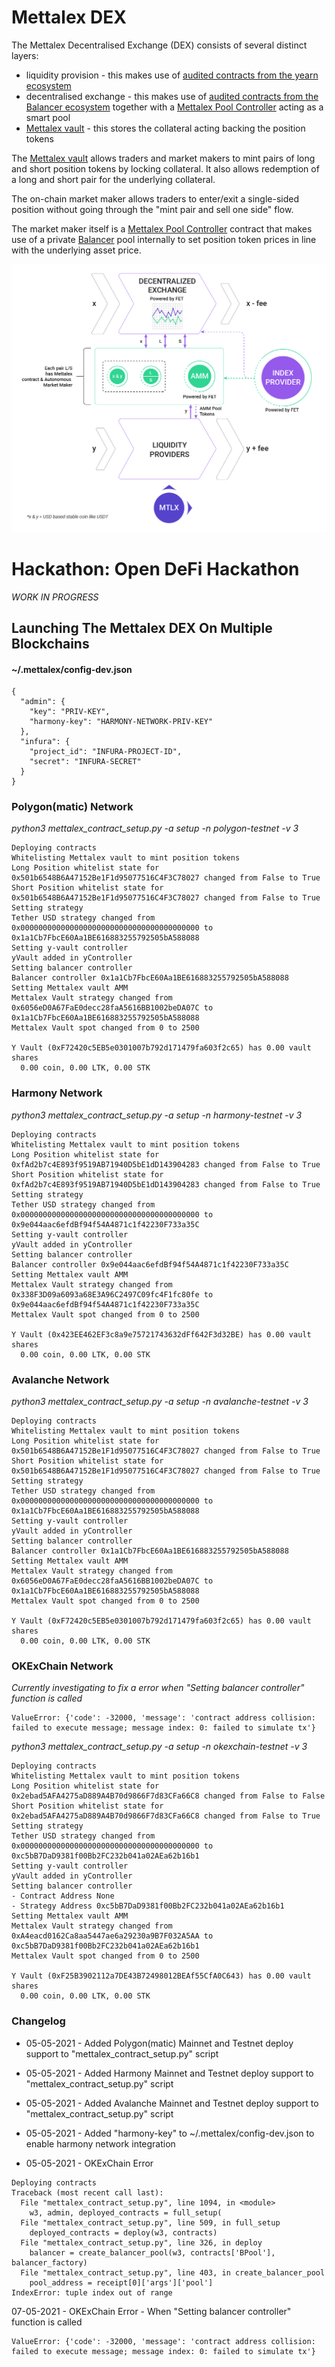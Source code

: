 # Mettalex DEX
The Mettalex Decentralised Exchange (DEX) consists of several distinct layers:

* liquidity provision - this makes use of [audited contracts from the yearn ecosystem](https://github.com/iearn-finance/yearn-audits)
* decentralised exchange - this makes use of [audited contracts from the Balancer ecosystem](https://docs.balancer.finance/protocol/security/audits) together with a [Mettalex Pool Controller](on-chain/pool-controller/contracts/StrategyBalancerMettalexV2.sol) acting as a smart pool
* [Mettalex vault](on-chain/mettalex-vault/contracts/vault/Vault.sol) - this stores the collateral acting backing the position tokens 

The [Mettalex vault](on-chain/mettalex-vault/contracts/vault/Vault.sol) allows traders and market makers to mint pairs of long and short position tokens by locking collateral.  It also allows redemption of a long and short pair for the underlying collateral.

The on-chain market maker allows traders to enter/exit a single-sided position without going through
the "mint pair and sell one side" flow.

The market maker itself is a  [Mettalex Pool Controller](on-chain/pool-controller/contracts/StrategyBalancerMettalexV2.sol) contract 
that makes use of a private [Balancer](https://balancer.finance) pool internally
to set position token prices in line with the underlying asset price.


![Mettalex Outline](mettalex_diagram_outlines_v9p3_white.png "Mettalex Outline")

# Hackathon: Open DeFi Hackathon
*WORK IN PROGRESS*
## Launching The Mettalex DEX On Multiple Blockchains

#### ~/.mettalex/config-dev.json

```
{
  "admin": {
    "key": "PRIV-KEY",
    "harmony-key": "HARMONY-NETWORK-PRIV-KEY"
  },
  "infura": {
    "project_id": "INFURA-PROJECT-ID",
    "secret": "INFURA-SECRET"
  }
}
```


### Polygon(matic) Network
*python3 mettalex_contract_setup.py -a setup -n polygon-testnet -v 3*

```
Deploying contracts
Whitelisting Mettalex vault to mint position tokens
Long Position whitelist state for 0x501b6548B6A47152Be1F1d95077516C4F3C78027 changed from False to True
Short Position whitelist state for 0x501b6548B6A47152Be1F1d95077516C4F3C78027 changed from False to True
Setting strategy
Tether USD strategy changed from 0x0000000000000000000000000000000000000000 to 0x1a1Cb7FbcE60Aa1BE616883255792505bA588088
Setting y-vault controller
yVault added in yController
Setting balancer controller
Balancer controller 0x1a1Cb7FbcE60Aa1BE616883255792505bA588088
Setting Mettalex vault AMM
Mettalex Vault strategy changed from 0x6056eD0A67FaE0decc28faA5616BB1002beDA07C to 0x1a1Cb7FbcE60Aa1BE616883255792505bA588088
Mettalex Vault spot changed from 0 to 2500

Y Vault (0xF72420c5EB5e0301007b792d171479fa603f2c65) has 0.00 vault shares
  0.00 coin, 0.00 LTK, 0.00 STK
```

### Harmony Network
*python3 mettalex_contract_setup.py -a setup -n harmony-testnet -v 3*

```
Deploying contracts
Whitelisting Mettalex vault to mint position tokens
Long Position whitelist state for 0xfAd2b7c4E893f9519AB71940D5bE1dD143904283 changed from False to True
Short Position whitelist state for 0xfAd2b7c4E893f9519AB71940D5bE1dD143904283 changed from False to True
Setting strategy
Tether USD strategy changed from 0x0000000000000000000000000000000000000000 to 0x9e044aac6efdBf94f54A4871c1f42230F733a35C
Setting y-vault controller
yVault added in yController
Setting balancer controller
Balancer controller 0x9e044aac6efdBf94f54A4871c1f42230F733a35C
Setting Mettalex vault AMM
Mettalex Vault strategy changed from 0x338F3D09a6093a68E3A96C2497C09fc4F1fc80fe to 0x9e044aac6efdBf94f54A4871c1f42230F733a35C
Mettalex Vault spot changed from 0 to 2500

Y Vault (0x423EE462EF3c8a9e75721743632dFf642F3d32BE) has 0.00 vault shares
  0.00 coin, 0.00 LTK, 0.00 STK
```

### Avalanche Network
*python3 mettalex_contract_setup.py -a setup -n avalanche-testnet -v 3*

```
Deploying contracts
Whitelisting Mettalex vault to mint position tokens
Long Position whitelist state for 0x501b6548B6A47152Be1F1d95077516C4F3C78027 changed from False to True
Short Position whitelist state for 0x501b6548B6A47152Be1F1d95077516C4F3C78027 changed from False to True
Setting strategy
Tether USD strategy changed from 0x0000000000000000000000000000000000000000 to 0x1a1Cb7FbcE60Aa1BE616883255792505bA588088
Setting y-vault controller
yVault added in yController
Setting balancer controller
Balancer controller 0x1a1Cb7FbcE60Aa1BE616883255792505bA588088
Setting Mettalex vault AMM
Mettalex Vault strategy changed from 0x6056eD0A67FaE0decc28faA5616BB1002beDA07C to 0x1a1Cb7FbcE60Aa1BE616883255792505bA588088
Mettalex Vault spot changed from 0 to 2500

Y Vault (0xF72420c5EB5e0301007b792d171479fa603f2c65) has 0.00 vault shares
  0.00 coin, 0.00 LTK, 0.00 STK
```

### OKExChain Network
*Currently investigating to fix a error when "Setting balancer controller" function is called*
```
ValueError: {'code': -32000, 'message': 'contract address collision: failed to execute message; message index: 0: failed to simulate tx'}
```

*python3 mettalex_contract_setup.py -a setup -n okexchain-testnet -v 3*

```
Deploying contracts
Whitelisting Mettalex vault to mint position tokens
Long Position whitelist state for 0x2ebad5AFA4275aD889A4B70d9866F7d83CFa66C8 changed from False to False
Short Position whitelist state for 0x2ebad5AFA4275aD889A4B70d9866F7d83CFa66C8 changed from False to True
Setting strategy
Tether USD strategy changed from 0x0000000000000000000000000000000000000000 to 0xc5bB7DaD9381f00Bb2FC232b041a02AEa62b16b1
Setting y-vault controller
yVault added in yController
Setting balancer controller
- Contract Address None
- Strategy Address 0xc5bB7DaD9381f00Bb2FC232b041a02AEa62b16b1
Setting Mettalex vault AMM
Mettalex Vault strategy changed from 0xA4eacd0162Ca8aa5447ae6a29230a9B7F032A5AA to 0xc5bB7DaD9381f00Bb2FC232b041a02AEa62b16b1
Mettalex Vault spot changed from 0 to 2500

Y Vault (0xF25B3902112a7DE43B72498012BEAf55CfA0C643) has 0.00 vault shares
  0.00 coin, 0.00 LTK, 0.00 STK
```

### Changelog

- 05-05-2021 - Added Polygon(matic) Mainnet and Testnet deploy support to "mettalex_contract_setup.py" script

- 05-05-2021 - Added Harmony Mainnet and Testnet deploy support to "mettalex_contract_setup.py" script

- 05-05-2021 - Added Avalanche Mainnet and Testnet deploy support to "mettalex_contract_setup.py" script

- 05-05-2021 - Added "harmony-key" to ~/.mettalex/config-dev.json to enable harmony network integration

- 05-05-2021 - OKExChain Error
```
Deploying contracts
Traceback (most recent call last):
  File "mettalex_contract_setup.py", line 1094, in <module>
    w3, admin, deployed_contracts = full_setup(
  File "mettalex_contract_setup.py", line 509, in full_setup
    deployed_contracts = deploy(w3, contracts)
  File "mettalex_contract_setup.py", line 326, in deploy
    balancer = create_balancer_pool(w3, contracts['BPool'], balancer_factory)
  File "mettalex_contract_setup.py", line 403, in create_balancer_pool
    pool_address = receipt[0]['args']['pool']
IndexError: tuple index out of range
```

07-05-2021 - OKExChain Error - When "Setting balancer controller" function is called
```
ValueError: {'code': -32000, 'message': 'contract address collision: failed to execute message; message index: 0: failed to simulate tx'}
```